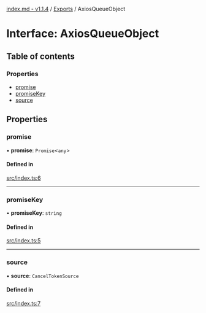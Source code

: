 [index.md - v1.1.4](../README.md) / [Exports](../modules.md) / AxiosQueueObject

# Interface: AxiosQueueObject

## Table of contents

### Properties

-   [promise](AxiosQueueObject.md#promise)
-   [promiseKey](AxiosQueueObject.md#promisekey)
-   [source](AxiosQueueObject.md#source)

## Properties

### promise

• **promise**: `Promise`<`any`\>

#### Defined in

[src/index.ts:6](https://github.com/saqqdy/axios-q/blob/f883c9e/src/index.ts#L6)

---

### promiseKey

• **promiseKey**: `string`

#### Defined in

[src/index.ts:5](https://github.com/saqqdy/axios-q/blob/f883c9e/src/index.ts#L5)

---

### source

• **source**: `CancelTokenSource`

#### Defined in

[src/index.ts:7](https://github.com/saqqdy/axios-q/blob/f883c9e/src/index.ts#L7)
